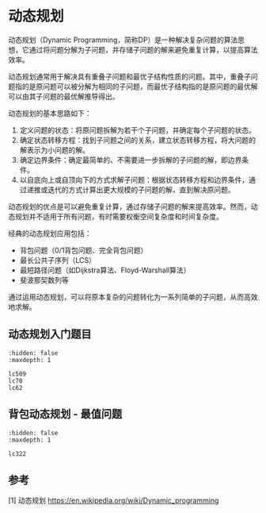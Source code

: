 
# 动态规划

动态规划（Dynamic Programming，简称DP）是一种解决复杂问题的算法思想，它通过将问题分解为子问题，并存储子问题的解来避免重复计算，以提高算法效率。

动态规划通常用于解决具有重叠子问题和最优子结构性质的问题。其中，重叠子问题指的是原问题可以被分解为相同的子问题，而最优子结构指的是原问题的最优解可以由其子问题的最优解推导得出。

动态规划的基本思路如下：
1. 定义问题的状态：将原问题拆解为若干个子问题，并确定每个子问题的状态。
2. 确定状态转移方程：找到子问题之间的关系，建立状态转移方程，将大问题的解表示为小问题的解。
3. 确定边界条件：确定最简单的、不需要进一步拆解的子问题的解，即边界条件。
4. 以自底向上或自顶向下的方式求解子问题：根据状态转移方程和边界条件，通过递推或迭代的方式计算出更大规模的子问题的解，直到解决原问题。

动态规划的优点是可以避免重复计算，通过存储子问题的解来提高效率。然而，动态规划并不适用于所有问题，有时需要权衡空间复杂度和时间复杂度。

经典的动态规划应用包括：
- 背包问题（0/1背包问题、完全背包问题）
- 最长公共子序列（LCS）
- 最短路径问题（如Dijkstra算法、Floyd-Warshall算法）
- 斐波那契数列等

通过运用动态规划，可以将原本复杂的问题转化为一系列简单的子问题，从而高效地求解。

## 动态规划入门题目
```{toctree}
:hidden: false
:maxdepth: 1

lc509
lc70
lc62
```

## 背包动态规划 - 最值问题
```{toctree}
:hidden: false
:maxdepth: 1

lc322
```


## 参考
[1] 动态规划 https://en.wikipedia.org/wiki/Dynamic_programming